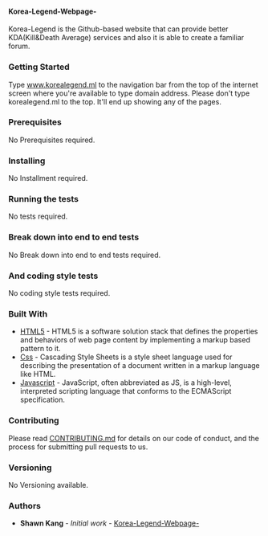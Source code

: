 #### Korea-Legend-Webpage-

Korea-Legend is the Github-based website that can provide better KDA(Kill&Death Average) services and also it is able to create a familiar forum.

### Getting Started

Type www.korealegend.ml to the navigation bar from the top of the internet screen where you're available to type domain address. Please don't type korealegend.ml to the top. It'll end up showing any of the pages.

### Prerequisites

No Prerequisites required.

### Installing

No Installment required.

### Running the tests

No tests required.

### Break down into end to end tests

No Break down into end to end tests required.

### And coding style tests

No coding style tests required.

### Built With

* [HTML5](https://www.w3.org/html/) - HTML5 is a software solution stack that defines the properties and behaviors of web page content by implementing a markup based pattern to it.
* [Css](https://www.w3.org/Style/CSS/Overview.en.html) - Cascading Style Sheets is a style sheet language used for describing the presentation of a document written in a markup language like HTML.
* [Javascript](https://www.javascript.com/) - JavaScript, often abbreviated as JS, is a high-level, interpreted scripting language that conforms to the ECMAScript specification.

### Contributing

Please read [CONTRIBUTING.md](https://github.com/Shawn-gitman/Korea-Legend-Webpage-/blob/master/README.md) for details on our code of conduct, and the process for submitting pull requests to us.

### Versioning

No Versioning available.

### Authors

* **Shawn Kang** - *Initial work* - [Korea-Legend-Webpage-](https://github.com/Shawn-gitman)


